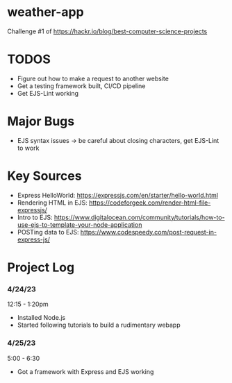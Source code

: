 # weather-app
Challenge #1 of https://hackr.io/blog/best-computer-science-projects

# TODOS
- Figure out how to make a request to another website
- Get a testing framework built, CI/CD pipeline
- Get EJS-Lint working

# Major Bugs
- EJS syntax issues -> be careful about closing characters, get EJS-Lint to work

# Key Sources
- Express HelloWorld: https://expressjs.com/en/starter/hello-world.html 
- Rendering HTML in EJS: https://codeforgeek.com/render-html-file-expressjs/
- Intro to EJS: https://www.digitalocean.com/community/tutorials/how-to-use-ejs-to-template-your-node-application
- POSTing data to EJS: https://www.codespeedy.com/post-request-in-express-js/

# Project Log
### 4/24/23
12:15 - 1:20pm
- Installed Node.js
- Started following tutorials to build a rudimentary webapp

### 4/25/23
5:00 - 6:30
- Got a framework with Express and EJS working
